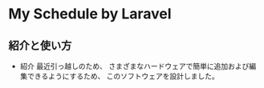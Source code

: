 # My Schedule by Laravel


## 紹介と使い方

- 紹介
最近引っ越しのため、
さまざまなハードウェアで簡単に追加および編集できるようにするため、
このソフトウェアを設計しました。
